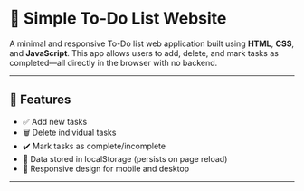 # 📝 Simple To-Do List Website

A minimal and responsive To-Do list web application built using **HTML**, **CSS**, and **JavaScript**. This app allows users to add, delete, and mark tasks as completed—all directly in the browser with no backend.

---

## 🚀 Features

- ✅ Add new tasks
- 🗑️ Delete individual tasks
- ✔️ Mark tasks as complete/incomplete
- 💾 Data stored in localStorage (persists on page reload)
- 📱 Responsive design for mobile and desktop

---


